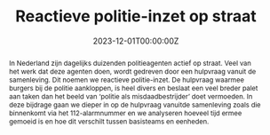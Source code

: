 ﻿---
abstract: In Nederland zijn dagelijks duizenden politieagenten actief op straat. Veel van het werk dat deze agenten doen, wordt gedreven door een hulpvraag vanuit de samenleving. Dit noemen we reactieve politie-inzet. De hulpvraag waarmee burgers bij de politie aankloppen, is heel divers en beslaat een veel breder palet aan taken dan het beeld van ‘politie als misdaadbestrijder’ doet vermoeden. In deze bijdrage gaan we dieper in op de hulpvraag vanuitde samenleving zoals die binnenkomt via het 112-alarmnummer en we analyseren hoeveel tijd ermee gemoeid is en hoe dit verschilt tussen basisteams en eenheden.
authors:
- Tim Verlaan
- Samuel Langton
- Stijn Ruiter
date: "2023-12-01T00:00:00Z"
doi: ""
featured: false
image:
  caption: ''
  focal_point: ""
  preview_only: true
projects: []
publication: 'Magazine article'
publication_short: ""
publication_types:
- "0"
publishDate: "2023-12-01T00:00:00Z"
summary: Article (in Dutch) in Tijdschrift voor de Politie.
tags:
- crime
- police
- demand
- calls for service
title: Reactieve politie-inzet op straat
url_pdf: "files/TVDP-2023-4.pdf"
---

